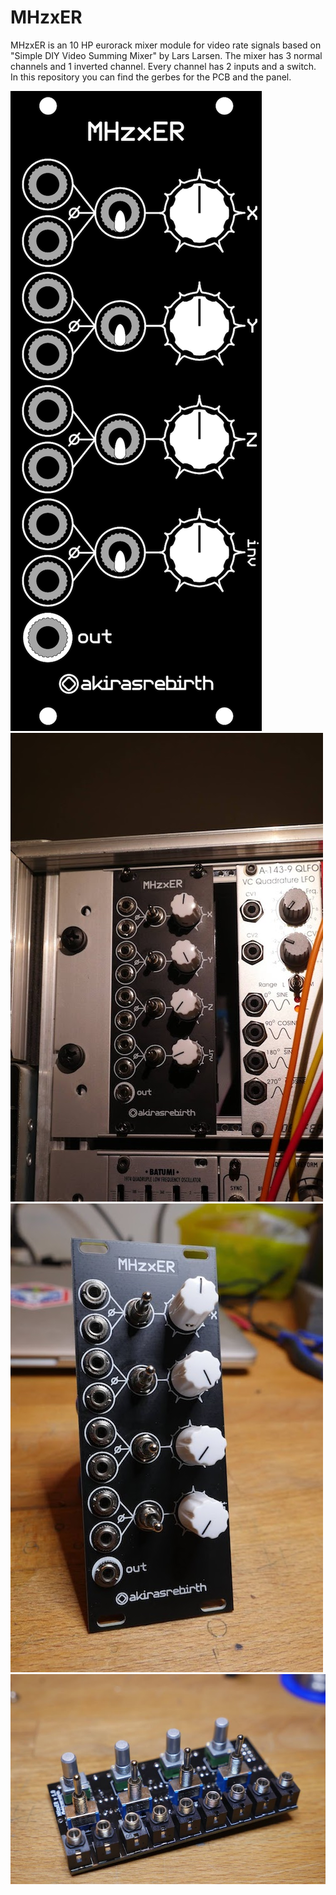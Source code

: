 # MHzxER
MHzxER is an 10 HP eurorack mixer module for video rate signals based on "Simple DIY Video Summing Mixer" by Lars Larsen. The mixer has 3 normal channels and 1 inverted channel. Every channel has 2 inputs and a switch. In this repository you can find the gerbes for the PCB and the panel.

![panel](https://github.com/akirasrebirth/MHzxER/blob/master/Images/MHzxER_Panel_res.png)
![picture1](https://github.com/akirasrebirth/MHzxER/blob/master/Images/MHzxER_1_res.jpg)
![picture2](https://github.com/akirasrebirth/MHzxER/blob/master/Images/MHzxER_2_res.jpg)
![picture3](https://github.com/akirasrebirth/MHzxER/blob/master/Images/MHzxER_3_res.jpg)
